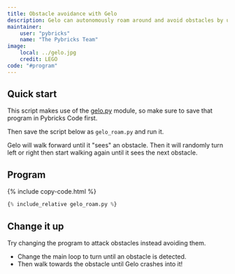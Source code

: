 ```yaml
---
title: Obstacle avoidance with Gelo
description: Gelo can autonomously roam around and avoid obstacles by using the ultrasonic sensor.
maintainer:
    user: "pybricks"
    name: "The Pybricks Team"
image:
    local: ../gelo.jpg
    credit: LEGO
code: "#program"
---
```


## Quick start

This script makes use of the [gelo.py](../#gelo-module) module, so make
sure to save that program in Pybricks Code first.

Then save the script below as `gelo_roam.py` and run it.

Gelo will walk forward until it "sees" an obstacle. Then it will randomly turn
left or right then start walking again until it sees the next obstacle.

## Program

{% include copy-code.html %}
```python
{% include_relative gelo_roam.py %}
```

## Change it up

Try changing the program to attack obstacles instead avoiding them.

* Change the main loop to turn until an obstacle is detected.
* Then walk towards the obstacle until Gelo crashes into it!
